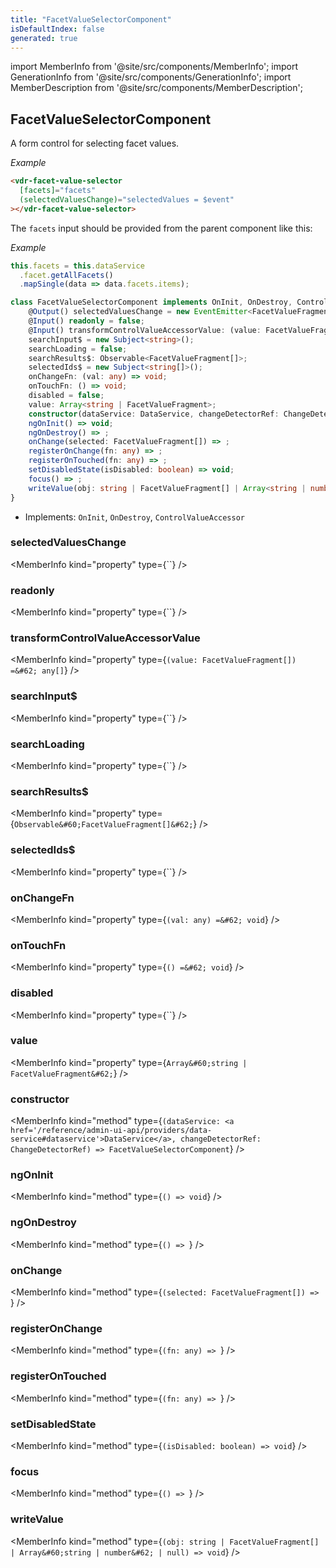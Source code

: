 ```yaml
---
title: "FacetValueSelectorComponent"
isDefaultIndex: false
generated: true
---
```

<!-- This file was generated from the Vendure source. Do not modify. Instead, re-run the "docs:build" script -->
import MemberInfo from '@site/src/components/MemberInfo';
import GenerationInfo from '@site/src/components/GenerationInfo';
import MemberDescription from '@site/src/components/MemberDescription';


## FacetValueSelectorComponent

<GenerationInfo sourceFile="packages/admin-ui/src/lib/core/src/shared/components/facet-value-selector/facet-value-selector.component.ts" sourceLine="42" packageName="@vendure/admin-ui" />

A form control for selecting facet values.

*Example*

```HTML
<vdr-facet-value-selector
  [facets]="facets"
  (selectedValuesChange)="selectedValues = $event"
></vdr-facet-value-selector>
```
The `facets` input should be provided from the parent component
like this:

*Example*

```ts
this.facets = this.dataService
  .facet.getAllFacets()
  .mapSingle(data => data.facets.items);
```

```ts title="Signature"
class FacetValueSelectorComponent implements OnInit, OnDestroy, ControlValueAccessor {
    @Output() selectedValuesChange = new EventEmitter<FacetValueFragment[]>();
    @Input() readonly = false;
    @Input() transformControlValueAccessorValue: (value: FacetValueFragment[]) => any[] = value => value;
    searchInput$ = new Subject<string>();
    searchLoading = false;
    searchResults$: Observable<FacetValueFragment[]>;
    selectedIds$ = new Subject<string[]>();
    onChangeFn: (val: any) => void;
    onTouchFn: () => void;
    disabled = false;
    value: Array<string | FacetValueFragment>;
    constructor(dataService: DataService, changeDetectorRef: ChangeDetectorRef)
    ngOnInit() => void;
    ngOnDestroy() => ;
    onChange(selected: FacetValueFragment[]) => ;
    registerOnChange(fn: any) => ;
    registerOnTouched(fn: any) => ;
    setDisabledState(isDisabled: boolean) => void;
    focus() => ;
    writeValue(obj: string | FacetValueFragment[] | Array<string | number> | null) => void;
}
```
* Implements: <code>OnInit</code>, <code>OnDestroy</code>, <code>ControlValueAccessor</code>



<div className="members-wrapper">

### selectedValuesChange

<MemberInfo kind="property" type={``}   />


### readonly

<MemberInfo kind="property" type={``}   />


### transformControlValueAccessorValue

<MemberInfo kind="property" type={`(value: FacetValueFragment[]) =&#62; any[]`}   />


### searchInput$

<MemberInfo kind="property" type={``}   />


### searchLoading

<MemberInfo kind="property" type={``}   />


### searchResults$

<MemberInfo kind="property" type={`Observable&#60;FacetValueFragment[]&#62;`}   />


### selectedIds$

<MemberInfo kind="property" type={``}   />


### onChangeFn

<MemberInfo kind="property" type={`(val: any) =&#62; void`}   />


### onTouchFn

<MemberInfo kind="property" type={`() =&#62; void`}   />


### disabled

<MemberInfo kind="property" type={``}   />


### value

<MemberInfo kind="property" type={`Array&#60;string | FacetValueFragment&#62;`}   />


### constructor

<MemberInfo kind="method" type={`(dataService: <a href='/reference/admin-ui-api/providers/data-service#dataservice'>DataService</a>, changeDetectorRef: ChangeDetectorRef) => FacetValueSelectorComponent`}   />


### ngOnInit

<MemberInfo kind="method" type={`() => void`}   />


### ngOnDestroy

<MemberInfo kind="method" type={`() => `}   />


### onChange

<MemberInfo kind="method" type={`(selected: FacetValueFragment[]) => `}   />


### registerOnChange

<MemberInfo kind="method" type={`(fn: any) => `}   />


### registerOnTouched

<MemberInfo kind="method" type={`(fn: any) => `}   />


### setDisabledState

<MemberInfo kind="method" type={`(isDisabled: boolean) => void`}   />


### focus

<MemberInfo kind="method" type={`() => `}   />


### writeValue

<MemberInfo kind="method" type={`(obj: string | FacetValueFragment[] | Array&#60;string | number&#62; | null) => void`}   />




</div>
